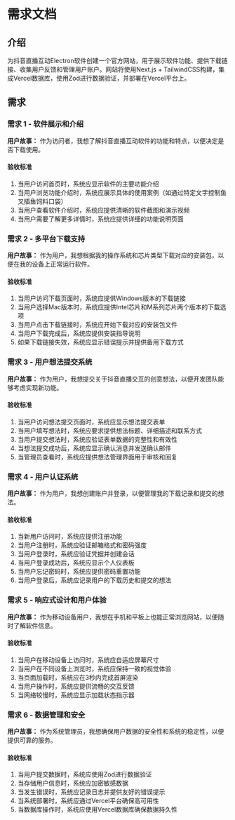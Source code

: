 # 需求文档

## 介绍

为抖音直播互动Electron软件创建一个官方网站，用于展示软件功能、提供下载链接、收集用户反馈和管理用户账户。网站将使用Next.js + TailwindCSS构建，集成Vercel数据库，使用Zod进行数据验证，并部署在Vercel平台上。

## 需求

### 需求 1 - 软件展示和介绍

**用户故事：** 作为访问者，我想了解抖音直播互动软件的功能和特点，以便决定是否下载使用。

#### 验收标准

1. 当用户访问首页时，系统应显示软件的主要功能介绍
2. 当用户浏览功能介绍时，系统应展示具体的使用案例（如通过特定文字控制鱼叉插鱼饲料口袋）
3. 当用户查看软件介绍时，系统应提供清晰的软件截图和演示视频
4. 当用户需要了解更多详情时，系统应提供详细的功能说明页面

### 需求 2 - 多平台下载支持

**用户故事：** 作为用户，我想根据我的操作系统和芯片类型下载对应的安装包，以便在我的设备上正常运行软件。

#### 验收标准

1. 当用户访问下载页面时，系统应提供Windows版本的下载链接
2. 当用户选择Mac版本时，系统应提供Intel芯片和M系列芯片两个版本的下载选项
3. 当用户点击下载链接时，系统应开始下载对应的安装包文件
4. 当用户下载完成后，系统应提供安装指导说明
5. 如果下载链接失效，系统应显示错误提示并提供备用下载方式

### 需求 3 - 用户想法提交系统

**用户故事：** 作为用户，我想提交关于抖音直播交互的创意想法，以便开发团队能够考虑实现新功能。

#### 验收标准

1. 当用户访问想法提交页面时，系统应显示想法提交表单
2. 当用户填写想法时，系统应要求提供想法标题、详细描述和联系方式
3. 当用户提交想法时，系统应验证表单数据的完整性和有效性
4. 当想法提交成功后，系统应显示确认消息并发送确认邮件
5. 当管理员查看时，系统应提供想法管理界面用于审核和回复

### 需求 4 - 用户认证系统

**用户故事：** 作为用户，我想创建账户并登录，以便管理我的下载记录和提交的想法。

#### 验收标准

1. 当新用户访问时，系统应提供注册功能
2. 当用户注册时，系统应验证邮箱格式和密码强度
3. 当用户登录时，系统应验证凭据并创建会话
4. 当用户登录成功后，系统应显示个人仪表板
5. 当用户忘记密码时，系统应提供密码重置功能
6. 当用户登录后，系统应记录用户的下载历史和提交的想法

### 需求 5 - 响应式设计和用户体验

**用户故事：** 作为移动设备用户，我想在手机和平板上也能正常浏览网站，以便随时了解软件信息。

#### 验收标准

1. 当用户在移动设备上访问时，系统应自适应屏幕尺寸
2. 当用户在不同设备上浏览时，系统应保持一致的视觉体验
3. 当页面加载时，系统应在3秒内完成首屏渲染
4. 当用户操作时，系统应提供流畅的交互反馈
5. 当网络较慢时，系统应显示加载状态指示器

### 需求 6 - 数据管理和安全

**用户故事：** 作为系统管理员，我想确保用户数据的安全性和系统的稳定性，以便提供可靠的服务。

#### 验收标准

1. 当用户提交数据时，系统应使用Zod进行数据验证
2. 当存储用户信息时，系统应加密敏感数据
3. 当发生错误时，系统应记录日志并提供友好的错误提示
4. 当系统部署时，系统应通过Vercel平台确保高可用性
5. 当数据库操作时，系统应使用Vercel数据库确保数据持久性
